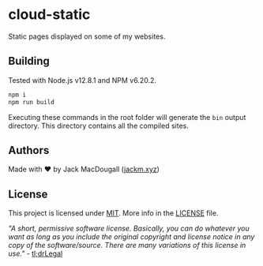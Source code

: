 # cloud-static
Static pages displayed on some of my websites.

## Building
Tested with Node.js v12.8.1 and NPM v6.20.2.

```sh
npm i
npm run build
```
Executing these commands in the root folder will generate the `bin` output directory.
This directory contains all the compiled sites.

## Authors
Made with ❤ by Jack MacDougall ([jackm.xyz](https://jackm.xyz/))

## License
This project is licensed under [MIT](LICENSE).
More info in the [LICENSE](LICENSE) file.

*"A short, permissive software license. Basically, you can do whatever you want as long as you include the original copyright and license notice in any copy of the software/source.  There are many variations of this license in use."* - [tl;drLegal](https://tldrlegal.com/license/mit-license)

